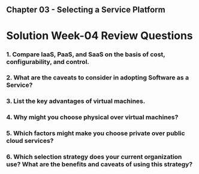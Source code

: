 ## Chapter 03 - Selecting a Service Platform

# Solution Week-04 Review Questions

### 1. Compare IaaS, PaaS, and SaaS on the basis of cost, configurability, and control.

### 2. What are the caveats to consider in adopting Software as a Service?

### 3. List the key advantages of virtual machines.

### 4. Why might you choose physical over virtual machines?

### 5. Which factors might make you choose private over public cloud services?

### 6. Which selection strategy does your current organization use? What are the benefits and caveats of using this strategy?

